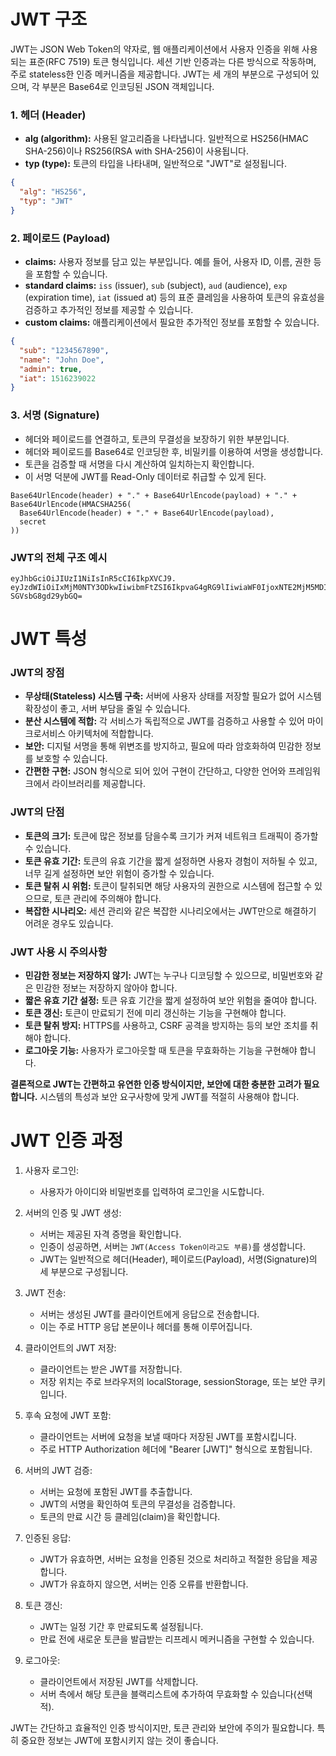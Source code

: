 # JWT 구조

JWT는 JSON Web Token의 약자로, 웹 애플리케이션에서 사용자 인증을 위해 사용되는 표준(RFC 7519) 토큰 형식입니다. 세션 기반 인증과는 다른 방식으로 작동하며, 주로 stateless한 인증 메커니즘을 제공합니다. JWT는 세 개의 부분으로 구성되어 있으며, 각 부분은 Base64로 인코딩된 JSON 객체입니다.

### 1. 헤더 (Header)
* **alg (algorithm):** 사용된 알고리즘을 나타냅니다. 일반적으로 HS256(HMAC SHA-256)이나 RS256(RSA with SHA-256)이 사용됩니다.
* **typ (type):** 토큰의 타입을 나타내며, 일반적으로 "JWT"로 설정됩니다.

```json
{
  "alg": "HS256",
  "typ": "JWT"
}
```

### 2. 페이로드 (Payload)
* **claims:** 사용자 정보를 담고 있는 부분입니다. 예를 들어, 사용자 ID, 이름, 권한 등을 포함할 수 있습니다.
* **standard claims:** `iss` (issuer), `sub` (subject), `aud` (audience), `exp` (expiration time), `iat` (issued at) 등의 표준 클레임을 사용하여 토큰의 유효성을 검증하고 추가적인 정보를 제공할 수 있습니다.
* **custom claims:** 애플리케이션에서 필요한 추가적인 정보를 포함할 수 있습니다.

```json
{
  "sub": "1234567890",
  "name": "John Doe",
  "admin": true,
  "iat": 1516239022
}
```

### 3. 서명 (Signature)
* 헤더와 페이로드를 연결하고, 토큰의 무결성을 보장하기 위한 부분입니다.
* 헤더와 페이로드를 Base64로 인코딩한 후, 비밀키를 이용하여 서명을 생성합니다.
* 토큰을 검증할 때 서명을 다시 계산하여 일치하는지 확인합니다.
* 이 서명 덕분에 JWT를 Read-Only 데이터로 취급할 수 있게 된다.

```
Base64UrlEncode(header) + "." + Base64UrlEncode(payload) + "." + Base64UrlEncode(HMACSHA256(
  Base64UrlEncode(header) + "." + Base64UrlEncode(payload),
  secret
))
```

### JWT의 전체 구조 예시
```
eyJhbGciOiJIUzI1NiIsInR5cCI6IkpXVCJ9.
eyJzdWIiOiIxMjM0NTY3ODkwIiwibmFtZSI6IkpvaG4gRG9lIiwiaWF0IjoxNTE2MjM5MDIyfQ.
SGVsbG8gd29ybGQ=
```

# JWT 특성

### JWT의 장점

* **무상태(Stateless) 시스템 구축:** 서버에 사용자 상태를 저장할 필요가 없어 시스템 확장성이 좋고, 서버 부담을 줄일 수 있습니다.
* **분산 시스템에 적합:** 각 서비스가 독립적으로 JWT를 검증하고 사용할 수 있어 마이크로서비스 아키텍처에 적합합니다.
* **보안:** 디지털 서명을 통해 위변조를 방지하고, 필요에 따라 암호화하여 민감한 정보를 보호할 수 있습니다.
* **간편한 구현:** JSON 형식으로 되어 있어 구현이 간단하고, 다양한 언어와 프레임워크에서 라이브러리를 제공합니다.

### JWT의 단점

* **토큰의 크기:** 토큰에 많은 정보를 담을수록 크기가 커져 네트워크 트래픽이 증가할 수 있습니다.
* **토큰 유효 기간:** 토큰의 유효 기간을 짧게 설정하면 사용자 경험이 저하될 수 있고, 너무 길게 설정하면 보안 위험이 증가할 수 있습니다.
* **토큰 탈취 시 위험:** 토큰이 탈취되면 해당 사용자의 권한으로 시스템에 접근할 수 있으므로, 토큰 관리에 주의해야 합니다.
* **복잡한 시나리오:** 세션 관리와 같은 복잡한 시나리오에서는 JWT만으로 해결하기 어려운 경우도 있습니다.

### JWT 사용 시 주의사항

* **민감한 정보는 저장하지 않기:** JWT는 누구나 디코딩할 수 있으므로, 비밀번호와 같은 민감한 정보는 저장하지 않아야 합니다.
* **짧은 유효 기간 설정:** 토큰 유효 기간을 짧게 설정하여 보안 위험을 줄여야 합니다.
* **토큰 갱신:** 토큰이 만료되기 전에 미리 갱신하는 기능을 구현해야 합니다.
* **토큰 탈취 방지:** HTTPS를 사용하고, CSRF 공격을 방지하는 등의 보안 조치를 취해야 합니다.
* **로그아웃 기능:** 사용자가 로그아웃할 때 토큰을 무효화하는 기능을 구현해야 합니다.

**결론적으로 JWT는 간편하고 유연한 인증 방식이지만, 보안에 대한 충분한 고려가 필요합니다.** 시스템의 특성과 보안 요구사항에 맞게 JWT를 적절히 사용해야 합니다.

# JWT 인증 과정

1. 사용자 로그인:
   - 사용자가 아이디와 비밀번호를 입력하여 로그인을 시도합니다.

2. 서버의 인증 및 JWT 생성:
   - 서버는 제공된 자격 증명을 확인합니다.
   - 인증이 성공하면, 서버는 `JWT(Access Token이라고도 부름)`를 생성합니다.
   - JWT는 일반적으로 헤더(Header), 페이로드(Payload), 서명(Signature)의 세 부분으로 구성됩니다.

3. JWT 전송:
   - 서버는 생성된 JWT를 클라이언트에게 응답으로 전송합니다.
   - 이는 주로 HTTP 응답 본문이나 헤더를 통해 이루어집니다.

4. 클라이언트의 JWT 저장:
   - 클라이언트는 받은 JWT를 저장합니다.
   - 저장 위치는 주로 브라우저의 localStorage, sessionStorage, 또는 보안 쿠키입니다.

5. 후속 요청에 JWT 포함:
   - 클라이언트는 서버에 요청을 보낼 때마다 저장된 JWT를 포함시킵니다.
   - 주로 HTTP Authorization 헤더에 "Bearer [JWT]" 형식으로 포함됩니다.

6. 서버의 JWT 검증:
   - 서버는 요청에 포함된 JWT를 추출합니다.
   - JWT의 서명을 확인하여 토큰의 무결성을 검증합니다.
   - 토큰의 만료 시간 등 클레임(claim)을 확인합니다.

7. 인증된 응답:
   - JWT가 유효하면, 서버는 요청을 인증된 것으로 처리하고 적절한 응답을 제공합니다.
   - JWT가 유효하지 않으면, 서버는 인증 오류를 반환합니다.

8. 토큰 갱신:
   - JWT는 일정 기간 후 만료되도록 설정됩니다.
   - 만료 전에 새로운 토큰을 발급받는 리프레시 메커니즘을 구현할 수 있습니다.

9. 로그아웃:
   - 클라이언트에서 저장된 JWT를 삭제합니다.
   - 서버 측에서 해당 토큰을 블랙리스트에 추가하여 무효화할 수 있습니다(선택적).


JWT는 간단하고 효율적인 인증 방식이지만, 토큰 관리와 보안에 주의가 필요합니다. 특히 중요한 정보는 JWT에 포함시키지 않는 것이 좋습니다.
